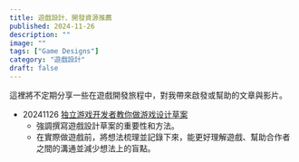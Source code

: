 ```yaml
---
title: 遊戲設計、開發資源推薦
published: 2024-11-26
description: ""
image: ""
tags: ["Game Designs"]
category: "遊戲設計"
draft: false
---
```


這裡將不定期分享一些在遊戲開發旅程中，對我帶來啟發或幫助的文章與影片。

- 20241126 [独立游戏开发者教你做游戏设计草案](https://www.youtube.com/watch?v=y-zH6_T1sZw)
  - 強調撰寫遊戲設計草案的重要性和方法。
  - 在實際做遊戲前，將想法梳理並記錄下來，能更好理解遊戲、幫助合作者之間的溝通並減少想法上的盲點。